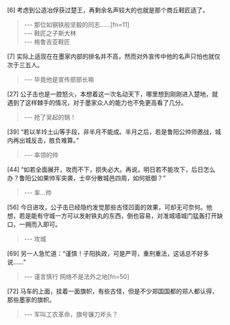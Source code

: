 
[6] 考虑到公造冶俘获过楚王，再剩余名声较大的也就是那个商丘鞋匠适了。
>--- 那位如钢铁般坚毅的同志……[fn=11]<br>
>--- 鞋匠之子斯大林<br>
>--- 格鲁吉亚鞋匠<br>

[7] 实际上适现在在墨家内部的排名并不高，然而对外宣传中他的名声只怕也就仅次于三五人。
>--- 毕竟他是宣传部部长嘛<br>

[27] 公子击也是一腔怒火，本想着这一次名动天下，哪里想到刚刚进入楚地，就遇到了这样棘手的情况，对于墨家众人的能力也不免更高看了几分。
>--- 抢了吴起的锅！<br>

[39] “若以羊坽土山等手段，非半月不能成。半月之后，若是鲁阳公帅师邀战，城内再出城反击，胜负难算。”
>--- 率领的帅<br>

[44] “如若全面展开，攻而不下，损失必大。再说，明日若不能攻下，后日怎么办？鲁阳公如果帅军突袭，士卒分散城邑四周，如何抵御？”
>--- 率…帅<br>

[56] 今日进攻，公子击已经隐约发觉那些古怪凹面的效果，可却无可奈何。他想，若是能有守城一方可以发射铁丸的东西，倒也容易，对准城墙城门猛轰打开缺口，一拥而入即可。
>--- 攻城<br>

[69] 另一人急忙道：“谨慎！子阳执政，可是严苛，重刑重法，这话总不好多说……”
>--- 谨言慎行  网络不是法外之地[fn=50]<br>

[72] 马车的上面，挂着一面旗帜，有些古怪，但是不少郑国国都的郑人都认得，那些墨家的旗帜。
>--- 军叫工农革命，旗号镰刀斧头？<br>
